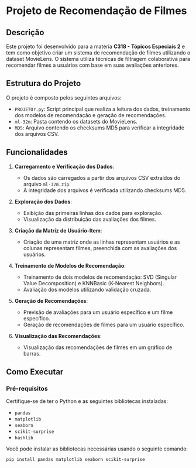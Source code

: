 # Projeto de Recomendação de Filmes

## Descrição

Este projeto foi desenvolvido para a matéria **C318 - Tópicos Especiais 2** e tem como objetivo criar um sistema de recomendação de filmes utilizando o dataset MovieLens. O sistema utiliza técnicas de filtragem colaborativa para recomendar filmes a usuários com base em suas avaliações anteriores.

## Estrutura do Projeto

O projeto é composto pelos seguintes arquivos:

- `PROJETOr.py`: Script principal que realiza a leitura dos dados, treinamento dos modelos de recomendação e geração de recomendações.
- `ml-32m`: Pasta contendo os datasets do MovieLens.
- `MD5`: Arquivo contendo os checksums MD5 para verificar a integridade dos arquivos CSV.

## Funcionalidades

1. **Carregamento e Verificação dos Dados**:
   - Os dados são carregados a partir dos arquivos CSV extraídos do arquivo `ml-32m.zip`.
   - A integridade dos arquivos é verificada utilizando checksums MD5.

2. **Exploração dos Dados**:
   - Exibição das primeiras linhas dos dados para exploração.
   - Visualização da distribuição das avaliações dos filmes.

3. **Criação da Matriz de Usuário-Item**:
   - Criação de uma matriz onde as linhas representam usuários e as colunas representam filmes, preenchida com as avaliações dos usuários.

4. **Treinamento de Modelos de Recomendação**:
   - Treinamento de dois modelos de recomendação: SVD (Singular Value Decomposition) e KNNBasic (K-Nearest Neighbors).
   - Avaliação dos modelos utilizando validação cruzada.

5. **Geração de Recomendações**:
   - Previsão de avaliações para um usuário específico e um filme específico.
   - Geração de recomendações de filmes para um usuário específico.

6. **Visualização das Recomendações**:
   - Visualização das recomendações de filmes em um gráfico de barras.

## Como Executar

### Pré-requisitos

Certifique-se de ter o Python e as seguintes bibliotecas instaladas:

- `pandas`
- `matplotlib`
- `seaborn`
- `scikit-surprise`
- `hashlib`

Você pode instalar as bibliotecas necessárias usando o seguinte comando:

```sh
pip install pandas matplotlib seaborn scikit-surprise
